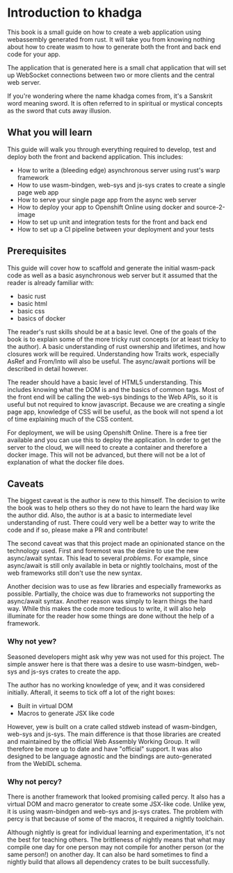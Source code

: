 # Introduction to khadga

This book is a small guide on how to create a web application using webassembly generated from rust.  It will take you
from knowing nothing about how to create wasm to how to generate both the front and back end code for your app.

The application that is generated here is a small chat application that will set up WebSocket connections between two
or more clients and the central web server.

If you're wondering where the name khadga comes from, it's a Sanskrit word meaning sword.  It is often referred to in
spiritual or mystical concepts as the sword that cuts away illusion.

## What you will learn

This guide will walk you through everything required to develop, test and deploy both the front and backend application.
This includes:

- How to write a (bleeding edge) asynchronous server using rust's warp framework
- How to use wasm-bindgen, web-sys and js-sys crates to create a single page web app
- How to serve your single page app from the async web server
- How to deploy your app to Openshift Online using docker and source-2-image
- How to set up unit and integration tests for the front and back end
- How to set up a CI pipeline between your deployment and your tests

## Prerequisites

This guide will cover how to scaffold and generate the initial wasm-pack code as well as a basic asynchronous web server
but it assumed that the reader is already familiar with:

- basic rust
- basic html
- basic css
- basics of docker

The reader's rust skills should be at a basic level.  One of the goals of the book is to explain some of the more tricky
rust concepts (or at least tricky to the author).  A basic understanding of rust ownership and lifetimes, and how
closures work will be required.  Understanding how Traits work, especially AsRef and From/Into will also be useful. The
async/await portions will be described in detail however.

The reader should have a basic level of HTML5 understanding.  This includes knowing what the DOM is and the basics of
common tags.  Most of the front end will be calling the web-sys bindings to the Web APIs, so it is useful but not
required to know javascript.  Because we are creating a single page app, knowledge of CSS will be useful, as the book
will not spend a lot of time explaining much of the CSS content.

For deployment, we will be using Openshift Online.  There is a free tier available and you can use this to deploy the
application.  In order to get the server to the cloud, we will need to create a container and therefore a docker image.
This will not be advanced, but there will not be a lot of explanation of what the docker file does.

## Caveats

The biggest caveat is the author is new to this himself.  The decision to write the book was to help others so they do
not have to learn the hard way like the author did.  Also, the author is at a basic to intermediate level understanding
of rust.  There could very well be a better way to write the code and if so, please make a PR and contribute!

The second caveat was that this project made an opinionated stance on the technology used.  First and foremost was the
desire to use the new async/await syntax.  This lead to several _problems_.  For example, since async/await is still
only available in beta or nightly toolchains, most of the web frameworks still don't use the new syntax.

Another decision was to use as few libraries and especially frameworks as possible.  Partially, the choice was due to
frameworks not supporting the async/await syntax.  Another reason was simply to learn things the hard way.  While this
makes the code more tedious to write, it will also help illuminate for the reader how some things are done without the
help of a framework.

### Why not yew?

Seasoned developers might ask why yew was not used for this project.  The simple answer here is that there was a desire
to use wasm-bindgen, web-sys and js-sys crates to create the app.

The author has no working knowledge of yew, and it was considered initially.  Afterall, it seems to tick off a lot of
the right boxes:

- Built in virtual DOM
- Macros to generate JSX like code

However, yew is built on a crate called stdweb instead of wasm-bindgen, web-sys and js-sys.  The main difference is that
those libraries are created and maintained by the official Web Assembly Working Group.  It will therefore be more up to
date and have "official" support.  It was also designed to be language agnostic and the bindings are auto-generated from
the WebIDL schema.

### Why not percy?

There is another framework that looked promising called percy.  It also has a virtual DOM and macro generator to create
some JSX-like code. Unlike yew, it is using wasm-bindgen and web-sys and js-sys crates. The problem with percy is that
because of some of the macros, it required a nightly toolchain.

Although nightly is great for individual learning and experimentation, it's not the best for teaching others.  The
brittleness of nightly means that what may compile one day for one person may not compile for another person (or the 
same person!) on another day.  It can also be hard sometimes to find a nightly build that allows all dependency crates
to be built successfully.